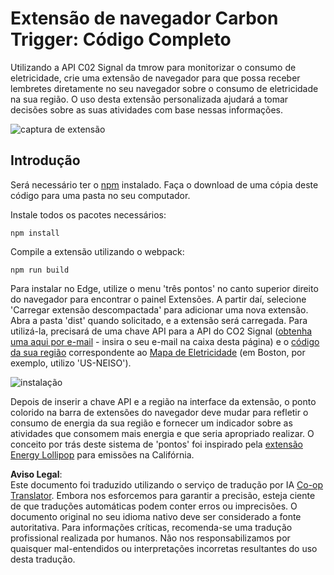 <!--
CO_OP_TRANSLATOR_METADATA:
{
  "original_hash": "9361268ca430b2579375009e1eceb5e5",
  "translation_date": "2025-08-24T13:23:09+00:00",
  "source_file": "5-browser-extension/solution/translation/README.fr.md",
  "language_code": "pt"
}
-->
# Extensão de navegador Carbon Trigger: Código Completo

Utilizando a API C02 Signal da tmrow para monitorizar o consumo de eletricidade, crie uma extensão de navegador para que possa receber lembretes diretamente no seu navegador sobre o consumo de eletricidade na sua região. O uso desta extensão personalizada ajudará a tomar decisões sobre as suas atividades com base nessas informações.

![captura de extensão](../../../../../5-browser-extension/extension-screenshot.png)

## Introdução

Será necessário ter o [npm](https://npmjs.com) instalado. Faça o download de uma cópia deste código para uma pasta no seu computador.

Instale todos os pacotes necessários:

```
npm install
```

Compile a extensão utilizando o webpack:

```
npm run build
```

Para instalar no Edge, utilize o menu 'três pontos' no canto superior direito do navegador para encontrar o painel Extensões. A partir daí, selecione 'Carregar extensão descompactada' para adicionar uma nova extensão. Abra a pasta 'dist' quando solicitado, e a extensão será carregada. Para utilizá-la, precisará de uma chave API para a API do CO2 Signal ([obtenha uma aqui por e-mail](https://www.co2signal.com/) - insira o seu e-mail na caixa desta página) e o [código da sua região](http://api.electricitymap.org/v3/zones) correspondente ao [Mapa de Eletricidade](https://www.electricitymap.org/map) (em Boston, por exemplo, utilizo 'US-NEISO').

![instalação](../../../../../5-browser-extension/install-on-edge.png)

Depois de inserir a chave API e a região na interface da extensão, o ponto colorido na barra de extensões do navegador deve mudar para refletir o consumo de energia da sua região e fornecer um indicador sobre as atividades que consomem mais energia e que seria apropriado realizar. O conceito por trás deste sistema de 'pontos' foi inspirado pela [extensão Energy Lollipop](https://energylollipop.com/) para emissões na Califórnia.

**Aviso Legal**:  
Este documento foi traduzido utilizando o serviço de tradução por IA [Co-op Translator](https://github.com/Azure/co-op-translator). Embora nos esforcemos para garantir a precisão, esteja ciente de que traduções automáticas podem conter erros ou imprecisões. O documento original no seu idioma nativo deve ser considerado a fonte autoritativa. Para informações críticas, recomenda-se uma tradução profissional realizada por humanos. Não nos responsabilizamos por quaisquer mal-entendidos ou interpretações incorretas resultantes do uso desta tradução.